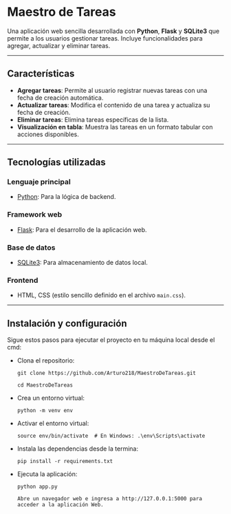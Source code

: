 # Maestro de Tareas

Una aplicación web sencilla desarrollada con **Python**, **Flask** y **SQLite3** que permite a los usuarios gestionar tareas. Incluye funcionalidades para agregar, actualizar y eliminar tareas.

---

## Características

- **Agregar tareas**: Permite al usuario registrar nuevas tareas con una fecha de creación automática.
- **Actualizar tareas**: Modifica el contenido de una tarea y actualiza su fecha de creación.
- **Eliminar tareas**: Elimina tareas específicas de la lista.
- **Visualización en tabla**: Muestra las tareas en un formato tabular con acciones disponibles.

---

## Tecnologías utilizadas

### **Lenguaje principal**
- [Python](https://www.python.org): Para la lógica de backend.

### **Framework web**
- [Flask](https://flask.palletsprojects.com): Para el desarrollo de la aplicación web.

### **Base de datos**
- [SQLite3](https://www.sqlite.org): Para almacenamiento de datos local.

### **Frontend**
- HTML, CSS (estilo sencillo definido en el archivo `main.css`).

---

## Instalación y configuración

Sigue estos pasos para ejecutar el proyecto en tu máquina local desde el cmd:

- Clona el repositorio:

      git clone https://github.com/Arturo218/MaestroDeTareas.git

      cd MaestroDeTareas

- Crea un entorno virtual:

      python -m venv env

- Activar el entorno virtual:

      source env/bin/activate  # En Windows: .\env\Scripts\activate

- Instala las dependencias desde la termina:

      pip install -r requirements.txt

- Ejecuta la aplicación:

      python app.py

      Abre un navegador web e ingresa a http://127.0.0.1:5000 para acceder a la aplicación Web.